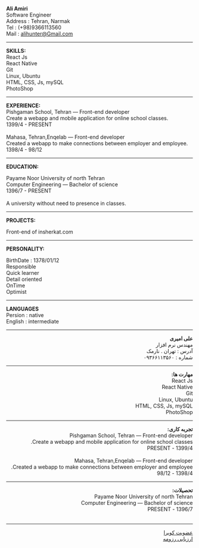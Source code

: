 
<b> Ali Amiri </b> <br />
Software Engineer <br />
Address : Tehran, Narmak <br />
Tel : (+98)9366113560 <br />
Mail : alihunter@Gmail.com <br />

<hr />
<b> SKILLS: </b> <br />
React Js <br />
React Native <br />
Git <br />
Linux, Ubuntu <br />
HTML, CSS, Js, mySQL <br />
PhotoShop <br />
 
<hr />
<b> EXPERIENCE: </b> <br />
Pishgaman School, Tehran — Front-end developer <br />
Create a webapp and mobile application for online school classes. <br />
1399/4 - PRESENT <br />

<br />
Mahasa, Tehran,Enqelab  — Front-end developer <br />
Created a webapp to make connections between employer and employee. <br />
1398/4  - 98/12 <br />
<hr />

<b> EDUCATION: </b> <br />

Payame Noor University of north Tehran <br />
Computer Engineering — Bachelor of science <br />
1396/7  - PRESENT <br />
<br />
A university without need to presence in classes.<br />

<hr />
<b> PROJECTS: </b> <br />

Front-end of  insherkat.com <br />

<hr />
<b> PERSONALITY: </b> <br />

BirthDate : 1378/01/12 <br />
Responsible <br />
Quick learner <br />
Detail oriented <br />
OnTime <br />
Optimist <br />
<hr />
<b> LANGUAGES </b> <br />
Persion : native <br />
English : intermediate <br />

<hr />
<div dir="rtl">
<b> علی امیری </b> <br />
مهندس نرم افزار
<br />
آدرس : تهران . نارمک
<br />
شماره : ۰۹۳۶۶۱۱۳۵۶۰
<br />
<hr />
<b> مهارت ها: </b> <br />
React Js <br />
React Native <br />
Git <br />
Linux, Ubuntu <br />
HTML, CSS, Js, mySQL <br />
PhotoShop <br />

<hr />
<b> تجربه کاری: </b> <br />
Pishgaman School, Tehran — Front-end developer <br />
Create a webapp and mobile application for online school classes. <br />
1399/4 - PRESENT <br />

<br />
Mahasa, Tehran,Enqelab  — Front-end developer <br />
Created a webapp to make connections between employer and employee. <br />
1398/4  - 98/12 <br />
<hr />


<b> تحصیلات: </b> <br />
Payame Noor University of north Tehran <br />
Computer Engineering — Bachelor of science <br />
1396/7  - PRESENT <br />
<br />
 
 
<hr />
<a href="https://quera.ir/profile/alihunter.0078"> عضویت کویرا </a>
<br />
<a href="uupload.ir/filelink/6xUqnNSRQ73o/65db_ali_amiri_cv_checklist_ar_3983.docx">ارزیابی رزومه</a>
</div
